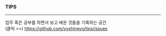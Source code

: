 ### TIPS
---

업무 혹은 공부를 하면서 보고 배운 것들을 기록하는 공간 <br/>
(클릭 >>) https://github.com/vvshinevv/tips/issues
